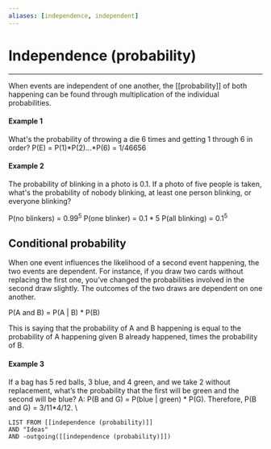 ```yaml
---
aliases: [independence, independent]
---
```

# Independence (probability)
---
When events are independent of one another, the [[probability]] of both happening can be found through multiplication of the individual probabilities. 

#### Example 1
What's the probability of throwing a die 6 times and getting 1 through 6 in order?
P(E) = P(1)*P(2)...*P(6) = 1/46656

#### Example 2
The probability of blinking in a photo is 0.1. If a photo of five people is taken, what's the probability of nobody blinking, at least one person blinking, or everyone blinking?

P(no blinkers) = $0.99^5$
P(one blinker) = $0.1*5$
P(all blinking) = $0.1^5$

## Conditional probability
When one event influences the likelihood of a second event happening, the two events are dependent. For instance, if you draw two cards without replacing the first one, you’ve changed the probabilities involved in the second draw slightly. The outcomes of the two draws are dependent on one another.

P(A and B) = P(A | B) * P(B)

This is saying that the probability of A and B happening is equal to the probability of A happening given B already happened, times the probability of B.

#### Example 3
If a bag has 5 red balls, 3 blue, and 4 green, and we take 2 without replacement, what’s the probability that the first will be green and the second will be blue?
A: P(B and G) = P(blue | green) * P(G). Therefore, P(B and G) = 3/11*4/12. \

```dataview
LIST FROM [[independence (probability)]]
AND "Ideas"
AND -outgoing([[independence (probability)]])
```